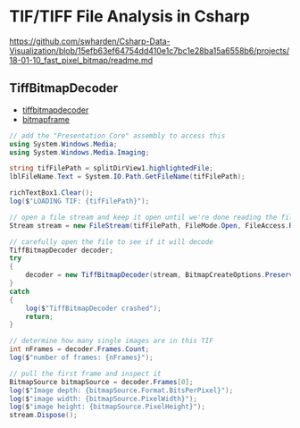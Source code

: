 # TIF/TIFF File Analysis in Csharp

https://github.com/swharden/Csharp-Data-Visualization/blob/15efb63ef64754dd410e1c7bc1e28ba15a6558b6/projects/18-01-10_fast_pixel_bitmap/readme.md

## TiffBitmapDecoder
* [tiffbitmapdecoder](https://docs.microsoft.com/en-us/dotnet/api/system.windows.media.imaging.tiffbitmapdecoder?view=netframework-4.7.2)
* [bitmapframe](https://docs.microsoft.com/en-us/dotnet/api/system.windows.media.imaging.bitmapframe?view=netframework-4.7.2)

```cs
// add the "Presentation Core" assembly to access this
using System.Windows.Media;
using System.Windows.Media.Imaging;

string tifFilePath = splitDirView1.highlightedFile;
lblFileName.Text = System.IO.Path.GetFileName(tifFilePath);

richTextBox1.Clear();
log($"LOADING TIF: {tifFilePath}");

// open a file stream and keep it open until we're done reading the file
Stream stream = new FileStream(tifFilePath, FileMode.Open, FileAccess.Read, FileShare.Read);

// carefully open the file to see if it will decode
TiffBitmapDecoder decoder;
try
{
    decoder = new TiffBitmapDecoder(stream, BitmapCreateOptions.PreservePixelFormat, BitmapCacheOption.Default);
}
catch
{
    log($"TiffBitmapDecoder crashed");
    return;
}

// determine how many single images are in this TIF
int nFrames = decoder.Frames.Count;
log($"number of frames: {nFrames}");

// pull the first frame and inspect it
BitmapSource bitmapSource = decoder.Frames[0];
log($"Image depth: {bitmapSource.Format.BitsPerPixel}");
log($"image width: {bitmapSource.PixelWidth}");
log($"image height: {bitmapSource.PixelHeight}");
stream.Dispose();
```
